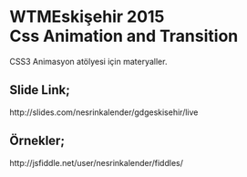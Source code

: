 # WTMEskişehir 2015 <br> Css Animation and Transition

CSS3 Animasyon atölyesi için materyaller. 

<h2>Slide Link;</h2>
http://slides.com/nesrinkalender/gdgeskisehir/live

<h2>Örnekler;</h2>
http://jsfiddle.net/user/nesrinkalender/fiddles/
